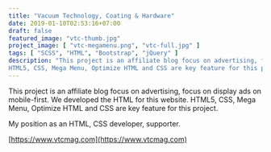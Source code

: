 ```yaml
---
title: "Vacuum Technology, Coating & Hardware"
date: 2019-01-10T02:53:16+07:00
draft: false
featured_image: "vtc-thumb.jpg"
project_image: [ "vtc-megamenu.png", "vtc-full.jpg" ]
tags: [ "SCSS", "HTML", "Bootstrap", "jQuery" ]
description: "This project is an affiliate blog focus on advertising, focus on display ads on mobile-first. We developed the HTML for this website.
HTML5, CSS, Mega Menu, Optimize HTML and CSS are key feature for this project."
---
```


This project is an affiliate blog focus on advertising, focus on display ads on mobile-first. We developed the HTML for this website.
HTML5, CSS, Mega Menu, Optimize HTML and CSS are key feature for this project.

My position as an HTML, CSS developer, supporter.

[https://www.vtcmag.com](https://www.vtcmag.com)